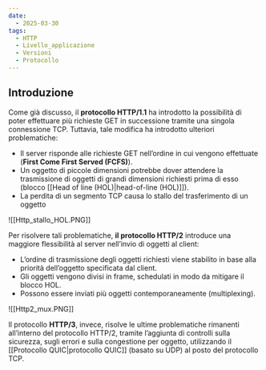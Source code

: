 ```yaml
---
date:
  - 2025-03-30
tags:
  - HTTP
  - Livello_applicazione
  - Versioni
  - Protocollo
---
```

## Introduzione

Come già discusso, il **protocollo HTTP/1.1** ha introdotto la possibilità di poter effettuare più richieste GET in successione tramite una singola connessione TCP. Tuttavia, tale modifica ha introdotto ulteriori problematiche:
- Il server risponde alle richieste GET nell’ordine in cui vengono effettuate (**First Come First Served (FCFS)**). 
- Un oggetto di piccole dimensioni potrebbe dover attendere la trasmissione di oggetti di grandi dimensioni richiesti prima di esso (blocco [[Head of line (HOL)|head-of-line (HOL)]]).
- La perdita di un segmento TCP causa lo stallo del trasferimento di un oggetto

![[Http_stallo_HOL.PNG]]

Per risolvere tali problematiche, **il protocollo HTTP/2** introduce una maggiore flessibilità al server nell’invio di oggetti al client: 
- L’ordine di trasmissione degli oggetti richiesti viene stabilito in base alla priorità dell’oggetto specificata dal client.
- Gli oggetti vengono divisi in frame, schedulati in modo da mitigare il blocco HOL.
- Possono essere inviati più oggetti contemporaneamente (multiplexing).

![[Http2_mux.PNG]]

Il protocollo **HTTP/3**, invece, risolve le ultime problematiche rimanenti all’interno del protocollo HTTP/2, tramite l’aggiunta di controlli sulla sicurezza, sugli errori e sulla congestione per oggetto, utilizzando il [[Protocollo QUIC|protocollo QUIC]] (basato su UDP) al posto del protocollo TCP.